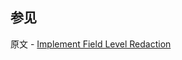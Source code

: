 ## 参见

原文 - [Implement Field Level Redaction]( https://docs.mongodb.com/manual/tutorial/implement-field-level-redaction/ )

